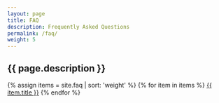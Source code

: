 ```yaml
---
layout: page
title: FAQ
description: Frequently Asked Questions
permalink: /faq/
weight: 5
---
```


## {{ page.description }}

{% assign items = site.faq | sort: 'weight' %}
{% for item in items %}
  <a href="{{ site.baseurl }}{{ item.url }}">{{ item.title }}</a>
{% endfor %}
